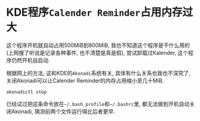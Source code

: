 # KDE程序`Calender Reminder`占用内存过大

这个程序开机就自动占用500MiB到800MiB, 我也不知道这个程序是干什么用的(上网搜了听说是记录各种事件, 也不清楚是真是假), 尝试卸载过Kalender, 这个程序仍然开机自启动.

根据网上的方法, 这和KDE的`Akonadi`系统有关, 具体有什么关系也我也不深究了, 关闭Akonadi可以让Calender Reminder的内存占用缩小至几十MiB.

~~~shell
akonadictl stop
~~~

已经试过把这条命令放在`~/.bash_profile`和`~/.bashrc`里, 都无法做到开机自动关闭Akonadi, 猜测前两个文件运行得比后者更早.
